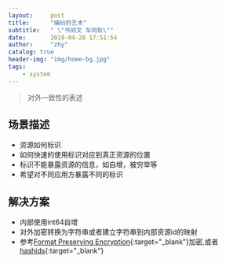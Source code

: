 ```yaml
---
layout:     post
title:      "编码的艺术"
subtitle:   " \"书同文 车同轨\""
date:       2019-04-28 17:51:54
author:     "zhy"
catalog: true
header-img: "img/home-bg.jpg"
tags:
    - system
---
```


> 对外一致性的表述

## 场景描述
* 资源如何标识
* 如何快速的使用标识对应到真正资源的位置
* 标识不能暴露资源的信息，如自增，被穷举等
* 希望对不同应用方暴露不同的标识

## 解决方案
* 内部使用int64自增
* 对外加密转换为字符串或者建立字符串到内部资源id的映射
* 参考[Format Preserving Encryption](https://en.wikipedia.org/wiki/Format-preserving_encryption){:target="_blank"}加密,或者[hashids](https://juejin.im/post/5ac9e913f265da237d0348ae){:target="_blank"}



